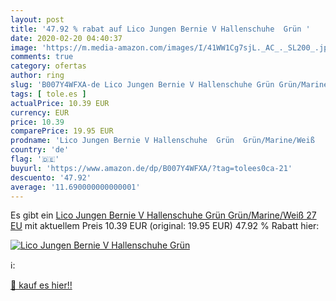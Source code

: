 ```yaml
---
layout: post
title: '47.92 % rabat auf Lico Jungen Bernie V Hallenschuhe  Grün '
date: 2020-02-20 04:40:37
image: 'https://m.media-amazon.com/images/I/41WW1Cg7sjL._AC_._SL200_.jpg'
comments: true
category: ofertas
author: ring
slug: 'B007Y4WFXA-de Lico Jungen Bernie V Hallenschuhe Grün Grün/Marine/Weiß 27 EU'
tags: [ tole.es ]
actualPrice: 10.39 EUR
currency: EUR
price: 10.39
comparePrice: 19.95 EUR
prodname: 'Lico Jungen Bernie V Hallenschuhe  Grün  Grün/Marine/Weiß   27 EU'
country: 'de'
flag: '🇩🇪'
buyurl: 'https://www.amazon.de/dp/B007Y4WFXA/?tag=tolees0ca-21'
descuento: '47.92'
average: '11.690000000000001'
---
```


Es gibt ein [Lico Jungen Bernie V Hallenschuhe  Grün  Grün/Marine/Weiß   27 EU](https://www.amazon.de/dp/B007Y4WFXA/?tag=tolees0ca-21) mit aktuellem Preis 10.39 EUR (original: 19.95 EUR) 47.92 % Rabatt hier:

[![Lico Jungen Bernie V Hallenschuhe  Grün ](https://m.media-amazon.com/images/I/41WW1Cg7sjL._AC_._SL200_.jpg)](https://www.amazon.de/dp/B007Y4WFXA/?tag=tolees0ca-21)

ℹ️:


[🛒 kauf es hier!!](https://www.amazon.de/dp/B007Y4WFXA/?tag=tolees0ca-21)

